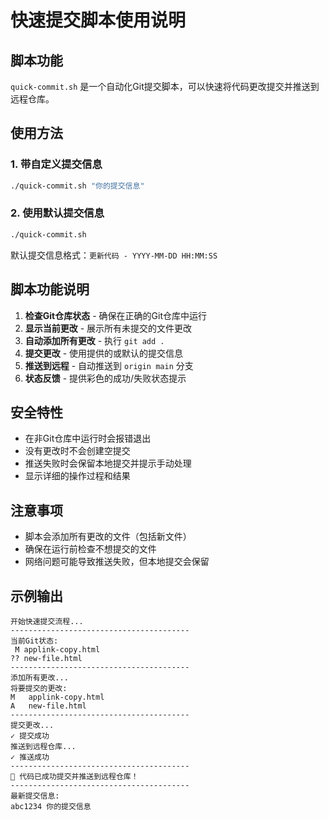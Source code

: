 # 快速提交脚本使用说明

## 脚本功能
`quick-commit.sh` 是一个自动化Git提交脚本，可以快速将代码更改提交并推送到远程仓库。

## 使用方法

### 1. 带自定义提交信息
```bash
./quick-commit.sh "你的提交信息"
```

### 2. 使用默认提交信息
```bash
./quick-commit.sh
```
默认提交信息格式：`更新代码 - YYYY-MM-DD HH:MM:SS`

## 脚本功能说明

1. **检查Git仓库状态** - 确保在正确的Git仓库中运行
2. **显示当前更改** - 展示所有未提交的文件更改
3. **自动添加所有更改** - 执行 `git add .`
4. **提交更改** - 使用提供的或默认的提交信息
5. **推送到远程** - 自动推送到 `origin main` 分支
6. **状态反馈** - 提供彩色的成功/失败状态提示

## 安全特性

- 在非Git仓库中运行时会报错退出
- 没有更改时不会创建空提交
- 推送失败时会保留本地提交并提示手动处理
- 显示详细的操作过程和结果

## 注意事项

- 脚本会添加所有更改的文件（包括新文件）
- 确保在运行前检查不想提交的文件
- 网络问题可能导致推送失败，但本地提交会保留

## 示例输出

```
开始快速提交流程...
----------------------------------------
当前Git状态:
 M applink-copy.html
?? new-file.html
----------------------------------------
添加所有更改...
将要提交的更改:
M	applink-copy.html
A	new-file.html
----------------------------------------
提交更改...
✓ 提交成功
推送到远程仓库...
✓ 推送成功
----------------------------------------
🎉 代码已成功提交并推送到远程仓库！
----------------------------------------
最新提交信息:
abc1234 你的提交信息
```
